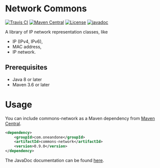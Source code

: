 Network Commons
============
[![Travis CI](https://travis-ci.org/1and1/commons-network.svg?branch=master)](https://travis-ci.org/1and1/commons-network)
[![Maven Central](https://maven-badges.herokuapp.com/maven-central/com.oneandone/network-commons/badge.svg)](https://maven-badges.herokuapp.com/maven-central/com.oneandone/network-commons)
[![License](https://img.shields.io/badge/License-Apache%202.0-blue.svg)](https://opensource.org/licenses/Apache-2.0)
[![javadoc](https://javadoc.io/badge2/com.oneandone/network-commons/javadoc.svg)](https://javadoc.io/doc/com.oneandone/network-commons)

A library of IP network representation classes, like
* IP (IPv4, IPv6),
* MAC address,
* IP network.

## Prerequisites

* Java 8 or later
* Maven 3.6 or later
 
Usage
============
You can include commons-network as a Maven dependency from [Maven Central](https://mvnrepository.com/artifact/com.oneandone/commons-network).

```xml
<dependency>
    <groupId>com.oneandone</groupId>
    <artifactId>commons-network</artifactId>
    <version>0.9.0</version>
</dependency>
```
The JavaDoc documentation can be found [here](http://api.sfuhrm.de/commons-network/com/ionos/network/commons/package-summary.html).
